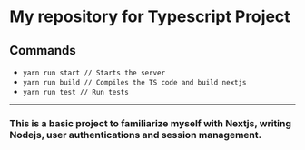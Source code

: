 # My repository for Typescript Project

## Commands
- ```yarn run start // Starts the server```
- ```yarn run build // Compiles the TS code and build nextjs```
- ```yarn run test // Run tests```

---

### This is a basic project to familiarize myself with Nextjs, writing Nodejs, user authentications and session management.